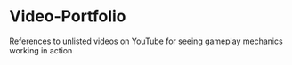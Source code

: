 # Video-Portfolio
References to unlisted videos on YouTube for seeing gameplay mechanics working in action
